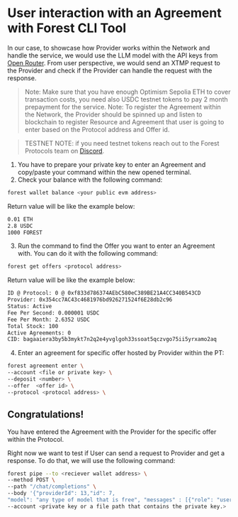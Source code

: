 # User interaction with an Agreement with Forest CLI Tool

In our case, to showcase how Provider works within the Network and handle the service, we would use the LLM model with the API keys from [Open Router](https://openrouter.ai). From user perspective, we would send an XTMP request to the Provider and check if the Provider can handle the request with the response.

> Note: Make sure that you have enough Optimism Sepolia ETH to cover transaction costs, you need also USDC testnet tokens to pay 2 month prepayment for the service.
> Note: To register the Agreement within the Network, the Provider should be spinned up and listen to blockchain to register Resource and Agreement that user is going to enter based on the Protocol address and Offer id.

> TESTNET NOTE: if you need testnet tokens reach out to the Forest Protocols team on [Discord](https://discord.gg/2MsTWq2tc7).

1. You have to prepare your private key to enter an Agreement and copy/paste your command within the new opened terminal.
2. Check your balance with the following command:

```sh
forest wallet balance <your public evm address>
```

Return value will be like the example below:

```txt
0.01 ETH
2.8 USDC
1000 FOREST
```

3. Run the command to find the Offer you want to enter an Agreement with. You can do it with the following command:

```sh
forest get offers <protocol address>
```

Return value will be like the example below:

```txt
ID @ Protocol: 0 @ 0xf833d786374AEbC580eC389BE21A4CC340B543CD
Provider: 0x354cc7AC43c4681976bd926271524f6E28db2c96
Status: Active
Fee Per Second: 0.000001 USDC
Fee Per Month: 2.6352 USDC
Total Stock: 100
Active Agreements: 0
CID: bagaaiera3by5b3mykt7n2q2e4yvglgoh33ssoat5qczvgo75ii5yrxamo2aq
```

4. Enter an agreement for specific offer hosted by Provider within the PT:

```sh
forest agreement enter \
--account <file or private key> \
--deposit <number> \
--offer  <offer id> \
--protocol <protocol address> \
```

## Congratulations!

You have entered the Agreement with the Provider for the specific offer within the Protocol.

Right now we want to test if User can send a request to Provider and get a response. To do that, we will use the following command:

```sh
forest pipe --to <reciever wallet address> \
--method POST \
--path "/chat/completions" \
--body '{"providerId": 13,"id": 7,
"model": "any type of model that is free", "messages" : [{"role": "user","content": "Say hello world" } ], "pt": "0xf833d786374AEbC580eC389BE21A4CC340B543CD" }' \
--account <private key or a file path that contains the private key.>
```
